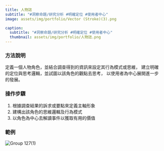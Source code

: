 ```yaml
---
title: 人物誌
subtitle: "#洞察命題/研究分析 #明確定位 #使用者中心"
image: assets/img/portfolio/Vector (Stroke)(3).png

caption:
  subtitle: "#洞察命題/研究分析 #明確定位 #使用者中心"
  thumbnail: assets/img/portfolio/人物誌.png
---
```

### 方法說明
定義一個人物角色，並結合調查得到的資訊來設定其行為模式或思維，
建立明確的定位與思考邏輯，並試圖以該角色的觀點去思考，
以使用者為中心展開進一步的發展。

### 操作步驟
1. 根據調查結果的訴求或要點來定義主軸形象
2. 建構出該角色的思維邏輯及行為模式
3. 以角色為中心去解讀事件以獲取有用的價值

### 範例
![Group 127(1)](https://github.com/justinlin099/Design-Method-Website/assets/61717681/bbc0f2b7-ef39-4247-9edc-22766d0d74ea)


